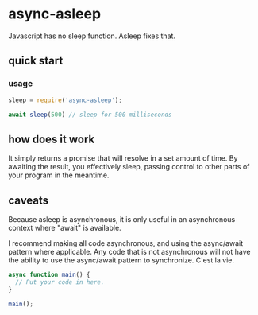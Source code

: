# async-asleep

Javascript has no sleep function. Asleep fixes that.

## quick start

### usage

```javascript
sleep = require('async-asleep');

await sleep(500) // sleep for 500 milliseconds
```

## how does it work

It simply returns a promise that will resolve in a set amount of time. By awaiting the result, you effectively sleep, passing control to other parts of your program in the meantime.

## caveats

Because asleep is asynchronous, it is only useful in an asynchronous context where "await" is available.

I recommend making all code asynchronous, and using the async/await pattern where applicable. Any code that is not asynchronous will not have the ability to use the async/await pattern to synchronize. C'est la vie.

```javascript
async function main() {
  // Put your code in here.
}

main();
```
